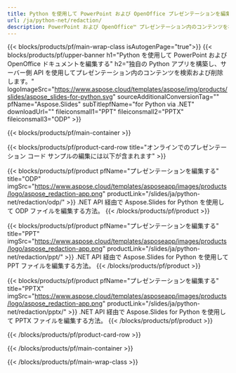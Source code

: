 ```yaml
---
title: Python を使用して PowerPoint および OpenOffice プレゼンテーションを編集する
url: /ja/python-net/redaction/
description: PowerPoint および OpenOffice™ プレゼンテーション内のコンテンツを検索して削除するための Python ソース コード
---
```


{{< blocks/products/pf/main-wrap-class isAutogenPage="true">}}
{{< blocks/products/pf/upper-banner h1="Python を使用して PowerPoint および OpenOffice ドキュメントを編集する" h2="独自の Python アプリを構築し、サーバー側 API を使用してプレゼンテーション内のコンテンツを検索および削除します。" logoImageSrc="https://www.aspose.cloud/templates/aspose/img/products/slides/aspose_slides-for-python.svg" sourceAdditionalConversionTag="" pfName="Aspose.Slides" subTitlepfName="for Python via .NET" downloadUrl="" fileiconsmall1="PPT" fileiconsmall2="PPTX" fileiconsmall3="ODP" >}}

{{< blocks/products/pf/main-container >}}

{{< blocks/products/pf/product-card-row title="オンラインでのプレゼンテーション コード サンプルの編集には以下が含まれます" >}}

{{< blocks/products/pf/product pfName="プレゼンテーションを編集する" title="ODP" imgSrc="https://www.aspose.cloud/templates/asposeapp/images/products/logo/aspose_redaction-app.png" productLink="/slides/ja/python-net/redaction/odp/" >}}
.NET API 経由で Aspose.Slides for Python を使用して ODP ファイルを編集する方法。
{{< /blocks/products/pf/product >}}

{{< blocks/products/pf/product pfName="プレゼンテーションを編集する" title="PPT" imgSrc="https://www.aspose.cloud/templates/asposeapp/images/products/logo/aspose_redaction-app.png" productLink="/slides/ja/python-net/redaction/ppt/" >}}
.NET API 経由で Aspose.Slides for Python を使用して PPT ファイルを編集する方法。
{{< /blocks/products/pf/product >}}

{{< blocks/products/pf/product pfName="プレゼンテーションを編集する" title="PPTX" imgSrc="https://www.aspose.cloud/templates/asposeapp/images/products/logo/aspose_redaction-app.png" productLink="/slides/ja/python-net/redaction/pptx/" >}}
.NET API 経由で Aspose.Slides for Python を使用して PPTX ファイルを編集する方法。
{{< /blocks/products/pf/product >}}



{{< /blocks/products/pf/product-card-row >}}

{{< /blocks/products/pf/main-container >}}
    
{{< /blocks/products/pf/main-wrap-class >}}